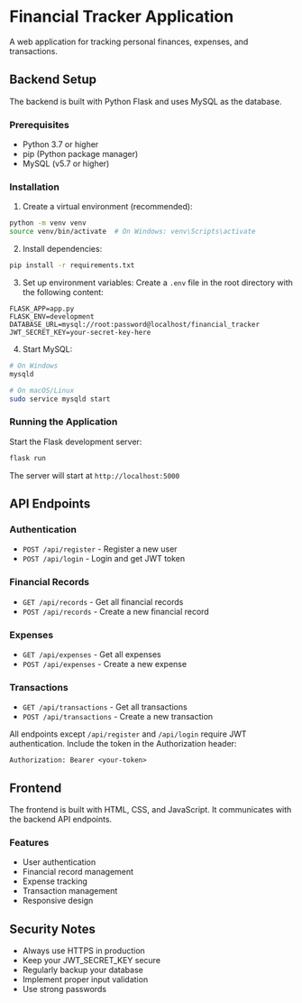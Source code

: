 # Financial Tracker Application

A web application for tracking personal finances, expenses, and transactions.

## Backend Setup

The backend is built with Python Flask and uses MySQL as the database.

### Prerequisites

- Python 3.7 or higher
- pip (Python package manager)
- MySQL (v5.7 or higher)

### Installation

1. Create a virtual environment (recommended):
```bash
python -m venv venv
source venv/bin/activate  # On Windows: venv\Scripts\activate
```

2. Install dependencies:
```bash
pip install -r requirements.txt
```

3. Set up environment variables:
Create a `.env` file in the root directory with the following content:
```
FLASK_APP=app.py
FLASK_ENV=development
DATABASE_URL=mysql://root:password@localhost/financial_tracker
JWT_SECRET_KEY=your-secret-key-here
```

4. Start MySQL:
```bash
# On Windows
mysqld

# On macOS/Linux
sudo service mysqld start
```

### Running the Application

Start the Flask development server:
```bash
flask run
```

The server will start at `http://localhost:5000`

## API Endpoints

### Authentication
- `POST /api/register` - Register a new user
- `POST /api/login` - Login and get JWT token

### Financial Records
- `GET /api/records` - Get all financial records
- `POST /api/records` - Create a new financial record

### Expenses
- `GET /api/expenses` - Get all expenses
- `POST /api/expenses` - Create a new expense

### Transactions
- `GET /api/transactions` - Get all transactions
- `POST /api/transactions` - Create a new transaction

All endpoints except `/api/register` and `/api/login` require JWT authentication. Include the token in the Authorization header:
```
Authorization: Bearer <your-token>
```

## Frontend

The frontend is built with HTML, CSS, and JavaScript. It communicates with the backend API endpoints.

### Features
- User authentication
- Financial record management
- Expense tracking
- Transaction management
- Responsive design

## Security Notes

- Always use HTTPS in production
- Keep your JWT_SECRET_KEY secure
- Regularly backup your database
- Implement proper input validation
- Use strong passwords 